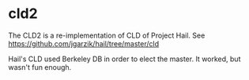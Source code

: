 # cld2

The CLD2 is a re-implementation of CLD of Project Hail.
See
 https://github.com/jgarzik/hail/tree/master/cld

Hail's CLD used Berkeley DB in order to elect the master.
It worked, but wasn't fun enough.
